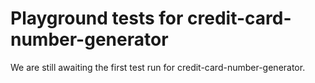 # Playground tests for credit-card-number-generator
We are still awaiting the first test run for credit-card-number-generator.
